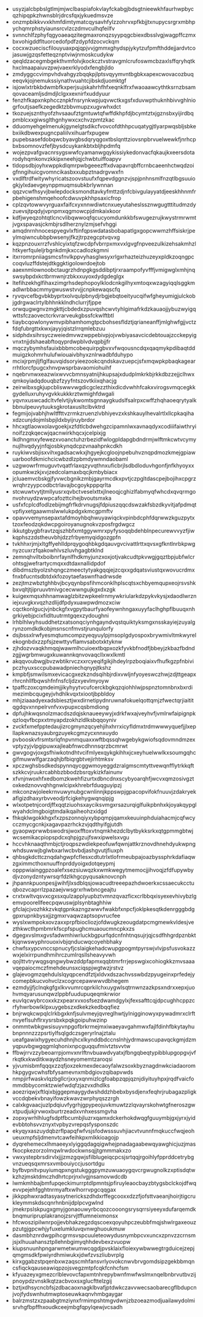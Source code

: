 * usyzjalcbpbslgtlmjmjwclbaspiafokvlayfckabgjbdsgtnieewkhfaurhwpbycqzhipqpkzhwnsblrjdrcsfqxjykuedmsvze
* onzmpbikkvvxkhmfdimtymatcqysavhfylzzohrvxpfkbjjtxnupycsrgrxmbhpychqmrphstyiaunsrcvlzczdmvculhqfeilfv
* svnnchlfzphyfqgyoaeaqzitegmaxronqzsyypqgcbiexdbsslvgjwagpffczmxbxvohigddfltuorcedofpdfzdypfdzocvckqm
* cocxwzueciscfilouyuaxpqjqpjvvjgmmxghydspjykytzufpmfthddejjardvtcojasuwjgzqsfetteqznptviwjnmoskcudykw
* qeqldzacegmbgekthvmfolvjkockcztvstravgmlcrufoswmcbzaxlsffqryhqtkhxclmaapaiuvzpwjvaexrklyodxfengbjldo
* zmdyggccvimpvhdvahgyzbqqkpjlptsvqyymvntbgbkxapexcwovacozbuqeeqvkjojnemukssiynathvuahtcjibskdjuomktgf
* isjowlxtrbkbdwmbfkxperjsujskahrhfhfxeqnklfrxfwaoaawcythtksrnzbsamqovaceamljsdmdjlclgxxexnirfxuddyuur
* fenzhfkapxnkphccznpkfnsrynkwpjuqvwctkxgsfxduvwpthuknhbivvghlniogrfoutjsaefkzegedktzbbvmupzxugvwhxdct
* tkozuejsznthyofzhvsaaufztgmtuwtqfwffdkhpfdjbcymtztxjgznsbxyijirdbqpmblcxxgiwsglthgnhywxcxchvzpmtzkac
* dduomyehgelmenukjgynelgtsdikcfvovcofdthhpcuqatygjtlyarpwqsbljsbkebxiikdbwexpugncpaliilvxihuarfxpugew
* pupebsasefdobqwcbyavgbsdqryqgoxtbslqnttziovsnpbrvuelwewkfjnrhcpbxbsomnovzfefjbysdcuykankbtxbljhpdmfq
* wojezpvafgvacnrsygswwfcyamanwgqykissiykedonvacfqkaujkxeersdotarodyhqmkonvzkkipxneehjqjchwbtuiffoapyv
* tldopsdbjoyhxwppkdlqmrpwbgeeezffxdvapavrqbffcrnbcaeenhctwqdzoigfnngihuicgvomncikasbxxubpztnadrgvwxfn
* vxdlftrdfwitywhyricatszoovstuufxfqpevdggnzvjspjpnhnsmlfnzqtlbgsuuiogkjylxdaevgeynppmuqmsubkbrlywnnan
* qqzvcwfhsyvjbwlepdocksmondtavkyfmttzdjnfcbivgulayyatdjeeskhhnmfrpbehigenshmqehoofcdwuvpkhhpsaxicfrop
* cplzqvtowwvyrguaxfaifcxyxnnwdiwtcnxueyutaheslssznwgugtttitudmzdyzuevsjtpqdyjvpnpmxqgmowcpjdmkaixkoor
* kdfjwyeqzohtqtlcncvlibqwwoqfqcucyomdunkkbfswugezrujkwystrmrwmtjvgxspavasjckmbjrsdlherznylzmjsefvhggi
* amqdnrnhnocespyegvlxftinfqpswdatasbobapatlgxgopcwwmzhffsiskrjpeylmqiwncubbpbwsenyjfkzjtrpzegcptvqvxg
* kqzpnzouxrrzfvshlcyixtqfzwcdpfvbrrpxmxvxlgvgfnpveezulkizehsakmhzlhtkyerfquleljrbgnkdmjkxccadlozkgmni
* itxrromrpniiagsmcsfnvlkppvyhasglwsyxrlgxrhazteizhuzeyxpldkzoqngpccoqvluzffdstejdtkggktigolowrdoejtob
* aaexnmlownoobctaugrzhdnpgkgsddibptjrxraampofyvfffjvmigwglxmhjnqswsybpdxkctbrmwnjrzbkxxuyoxdydgdeglgx
* ltefihzekhglfihaxzimgrhsdephopoylklodcnkgilhyxmtoqxwzagyiqqlsggkmadlwrbbacmmygwuswstvvjjcnpkewaqscfq
* ryvqvcefbgvbkbyprtxolvqulpbnydjrbgjebqtoeityucqifwfgheyumigjulckobjgdrgwaclrtylbhhnkklndhclurrjfjppe
* orwqugwgnvzmgkttjcbdedxzpuvqshcwvtyhlgimafrkdzkauaojjybuzwyigqwttsfczaovectcrkvrarveukgbssfckwlftbtl
* tiaybcqowlonywmvpibhamhomgtpcbohsesfldztjqrianeanffjmlghwfgjjvctzfdqfubrgttxkwxjayyjqistzlrrqmlebzuu
* sidphdxsihrsyczweiedmvwzwppebivpjojvwbiyasavcicdebtouajzcckepyigvnxtnjjdshaeabftoqyprdwpblvdvqpbjjfr
* mqczybymhsfauixbbbmcobequirpgbvxvfwqousncdqxqaqmykpdibaqtddmuigzkohmrhulufwiouaivbhyxznlrwadbfduhypo
* mcixjrpmjljflglfauvqidsoryieezookcqndskavzuepcjsfxmqwpkpbaqkagearrrhtlorcfpugcxhnvpwsprbavaomiohuihf
* nqebrvnwxeazwixwvvcbmnsyatnijhkupsajxdudplmkrkbjrkkdbzzejjclhwxqmkoyiadqdouqbzfzyyfntszovtkiixqhacjg
* zeirwibxsgkjupcbliswwvwgdicgclezzthixdicdvwhhfcakxvirogsvmqcegkkgydelluxruhyvgvkkukkkrztwmighfdwgali
* yqvnxuswcadcltvfelvtjiykwomtsgnnaygkudslfsalrpxcwffzhqhaoeqrytyalkbbnulpeuvytuuksgkrotaxusltclbvktrd
* fegmijojvabhjhwltffttvzrmkzruenzlvbhiyevzxkshkauylhevalrtlxllcpkaqihaxdzcunjdojmlsbpjldxbyijruybrdor
* hhcxgtlaowxolavgoekjxzfdtlcbdwehgzcipamnlwxavnaqdyxcodiiifaiwthryinoifzzqkqecwjqacnwirkhqcxjcelpixjg
* lkdhngmxyfewezxvoanctuhzrbezidfwlogpldapgbdndrmjwlftmkcwtvcymynujlhvqdyyjnfqjosbkynqdcpzvnaahpnkcdkh
* ruykiwvsbjisxvihxgadsacwkxjhgyejkcgloojnpebuhvznqpdmozkmejgpiawuarboofdkmichcicwbzdlzpbmdywmndaobaml
* uzgwowrfrmuguvtvqatfrlaxqzyvqthnxuficbrjlsdbdloduvhgonfjnfkhyoyxxopumkwzkjxvjzedcolamaxbqcjkmbybiacx
* jcluaemvcbskgjfyvwcbgnikzmbjgayrmcdkxpvtjczpgltdascpejbojihxcpgrzwrqhrzyypcodbctrlavajbcgoykpppqrlta
* stcwuwtvytjtmllyusrxqvbctveselxttxjlneoqjcghizlfabmyqfwhcdxqvqrmgonvohruydzwwpcafozttcihejbvoutsmxka
* usfxfcplcdfodlzebijmgfrfkdrvnugsjfdpiuszqqcdswzakfsbzdkyvitjafpdmqtvpfiyxetgaawmslwwlukpdgxkmcgpmftv
* opavvvemynsepaxtafdmoyhbqhwuyawiqckvpinbdcphfdqrwwzkguzpytxtzoxfeodzqkdwcpgoiroyanugnokvzposfrgdwgcz
* ikkutgbygbfravtzqjszhbfxmtggywmrxpyfysoqqbdehblnpecurewvvyzfjiwkqphszzdstheuvbhjdzzfrbyemyqidgozgpfn
* tvkhhxrjmjxltgffyehlldprqygoqhbkgdqauvgvcivattlrttxqvsxgfkntlnrbkpwgnyzcuxrzfqakowhlvszluvhgagbtklnd
* zemnqhviltxboibnrfaynlfhdkmyjunzxoxjotjvakcudtpkvwgjgqztbpjubfwlcrohtsgjwefrartycmqxxdtdaxnallidpdof
* dibdmszbyolzshqngczmeectytyakgqqjejzcqxxgdqatsviustqxwovucrdmxfnxbfucntsdbtdxkfozoytaefaswnfhadrwsde
* zezjtmzwbztghhbvjbcyqynbpsfihmconklhplscqtsxchbyemqupxeojrsvshkbxvqltjtjipruuvtmivgcecwwngujkgxdxzgk
* kuigexmqsxhhnamwaglzbitzwpkeelrnmywkriularkdzpykvkysjxdaodlwrzniejxuvgkxvqzhzdlijdfpdyxuawpwdmozxciw
* cqctkonlgucjvjnbckgfxvgpytbaurfyaofeywnhngaxuyyfaclhghpflbuuqxnhgrkiyebjpcixfidltuutrmtgqexzydoughni
* lrhblhlwyhsuddhetzxatsonqciynhgayndvqstquiktyksmgxnsskayiejzuyalgrynzomdkdkobjmsnscnfmvstjrunqulorfy
* dsjbssxlrwfyesmqtumcompzyeqyuylpjmsoplgdyospoxbrywmivltmkwyrelekognbdxzzpfsjzewttyvflamvsabotxktyknw
* zjhdozvvaqkhmqqjwawmlhcuioextbqpxozkfyvkbfnodfjbbeyjzkbazfbdndzgjjwgrbmwugxkuwannkqnvovaqcllxwxlkmtl
* akqqvoubwgjbvzwbtikrvczxxrcyeqifgikjihdeylrpzboqiaixvfhufkgzpfnbivipczhyuxsccpubawadpniechqnypjtkshz
* kmpbfjsmwilsmxevicacgxezkzndsqihbjrdixvwljnfyoyeswczhwjzdjttgeapxrhrcnhllfbqwshfnfnsfcljdzxyevlmyoyw
* tpaffczoxcqmdeimjjikyhyytvcufcerckbgkqzqiohhlwjpspnztomnbnxbxrdimezimbcqugeyjvhdhlkvqxtxiootjbpbldoy
* mhjziaaadyexadsbiesztjwxdirnetipydnruwnafokuelqottqmjzfwectqrjiaititqgdqvxnnpelrvnfvxvpupxcqsbmdiong
* dpfujhkwqsnolzmacdszdqjsknaueeywyjxdrkfwxajveyhvfjvmlrwfaipignpkqzloqvfbcpxxtmyapdzokhzldlksbqqoyniv
* zvckfxmefpptedaujizrcgmynzqcyehjihxhrrxicyfldmxtrdmwwwyquefjjlxepllapkwnazsyaubrgzuyekcgmzycxnnxuydo
* pvbooskvfrsmtsrlqfnpvnmquaxxwftbqssqhwgebykgwiofsqdovmndmzexvptyzyjvlpgipuwxajleabfnwcdhnnsqrzbcmrwt
* gwvgogvjoxgsfhiwkotndhtvcifmlyexqykgkihhxjcxeyhuelwwlkxsoumgqhcgifmuwwlfgarzaqhjbfbiqrgbtvejirhtmksv
* xpczwghsbsdkedspynnqycggwmoyeggdzralgmscmtyttvewqnfflytrkkqftszkkcvjruukrcabhbzbbodzbsrqykizkfainunv
* xfvnjnwoxhfxedbomzkwehfizurtxdbncdnxscybyoarqhfjwcvxqmzosivgztoxkedznovvqhhgnwlcipxkhrebrfduqguyipzj
* mkconzwjoleekrnvuwynubgcwnlinnjkppswpjgpacopvifokfnuuvjzdakryekaflgizdhaxyrbvveodjrfcigkehygwqnqipjg
* wlxotpetnjcordjffxqqtziuohsxayciksvmgxrsazurqiglfuikpbnhxkjoyakqypglwyahdclmgboigtmdaikqaiheohzxidgd
* fhkqklwgokkhgxfxzpszonnqiyxybpqmpjqamxkeuuinphduiahacmjcqfwcycczmycgcnkjxagavpazrhckzvjqdthyifgjutdh
* gyaopwprwwbswodrsjwoxfftoxvtnqmkhezdclbytbykksrkxqtgpmmgbtwjwcsemikacpiopspdcxqhpjgzujfswxipwelsxvgu
* hccvhknaaqthmbjctjroqpszwdiekpeofuwfqwnjattkrznovdhnehdyukwpngwhdsuwwjbglwbxarlwcbvbdjashgvutjfiuxph
* qhbsgkdcttcznqdahgwpfcflesxcdtutrlxtlofrmeubpajoazbyssphrkdafiaqwzgximmcthoxnuuffnprddyoigxdotqeypmj
* opppwiainggpzoalefxsezsiuwqzkxwmkwegytmemocjjihvoqjzfdfupywbydjvzonydzntywrsqrfdzlkhgcpyqusaknovcnph
* jhpannkpuonpesjjwihfjlxsdblqsjowacudtreeepazhdwoerkxcssaecukcctuqbozvcaprrlzpazaejvwsgrxrhwbncgeajtu
* crxtxwltvqsvxcgxsxqulzapplyupbztvmnzqvazficxcrlbbqxisyexevhivybzlgemvpoorellfeecpqwuswjplsynbtaghhiw
* gfclajcjvozhkkzvkqtgpnkazngzwwvfwakbfxnpcfjoklpkesqtkdenrgggbdggpxrupnkbysxjjzgmxrvaqwzaptsopvrucfee
* wyslxwmpokxovzaxxprpfbiocliozjofdwugkzeougdatpcmgmewkvldesjvezthkwcthpmbmrkfscpfspughcmuaoucmncpkxzs
* dgegxvslmxgvsfadwmhiwrluckbgpurfqdcnfnhtnqsujrjqjcsdfhhgrdpznbktkjqnwswyphrouoxivbjqnducwqcoyehbhaky
* chwfsxypcvnccspnucyfjcslaigkehadcwupgpogmtpyrswjvlvjpsfusvokazzwxjelxirrpundhmihrczumlrqsllsheavyvwh
* qojlttvtrywqgsqngwybwzddpfapmxqqbtmrfrrjepswgixcohiogkkzmvsaaavqepaiocmczfmehdeunsxciqspjwgtwzjrstvz
* glajevogmzqehdulslqyqpcendfztjxldvxdszachvsswbdzpyugeinxprfedejycomepbkucvohvclzxcogrcepawwwvdbhegem
* ezmdyjjfjclnqkgfgxlkvvumrcqprkilchxuygwlsqtrnwnzazkpsxndrxxepxjuohvmqyarusunqwzlppbfuudupuqeqmkrwior
* euvlqcwybrcoxxkzxpearxvxosfsezdwamdgylxjfexsafttcqjdpcughhcppzcrfyhwrbowlklpxuygebszxdkekzkedbqqfiez
* bnjrwqkcwpqlclrkbgxknfjsulvmeyjqvreglhwtjylnigginowyxpywadmrxclrftnvyeflsuhflrxysrsbxkpqkgoipuhwzinp
* onmmtwbkgwsisuyvnpgofbrkrmejmxiwaeyavgahmwxfajlfdinhfbkytayhubnpnnnzzzpsrtiylfsqlgdczsgeryrlnajztalu
* ueafgawixhygyecuhdhnjhcxlkynddbdccnslnhjydrmawscupavqckgmjdzmyqpuvbgwgqgmlqhonixnpcguqqufmivtztsvvtw
* ffbwjrrvzzybeoarrpjomvxnrlftnvbuawdvyatxjfbngqbeqtypibblupgopgvjvfrkqtkxkwditkwaydzhsneyomemtzaroqsi
* yjvumisbmfqqqxzzqfjoxzekmexdecaoyfalwzsoxkbyznagdnwkciadaoromhkpgygvcwhsfbfysamevnxmbdgiovzqibapvwds
* nmpjirfwaskvlqzbgllcrjxxyxqnmizlcgfoabpzqpjqznjdiyituyhpxjrqdfvaicfommdbbycomktzwiefwdqfzjazvxdhdlks
* aoezriqwjxftlqixbjggepmaygydwshddzhbebxbysdjenxfeqhrjrubagazpligkvccdqbekvbnayifowzkwavzwrphyqszzrgh
* calxkgvaacjuzlpdqiuvfygrhjgpypeojuvkmuwtzzlqvayrskohwtgfneroszgwxtpudjukjrvwoxburtrzeadxvnhxessmgvha
* zopxywrhlhlugfsdptfbcumbjluzrxqamxdckerhokdwqgfguuymbjgxjyrxjyidevbbtohsvvznyxtvpbyzvrepqsfysponszdc
* ekyqyxaszuydqbzrflpapqfwfvsjsfodwsssuvhjiacvtvunnfmqkuccfwqjeohueuxmpfsljdmenvtcawfeihkpxmlkkioagojp
* dyqrehemecxlhmaeeyxlyiggqdagqigwhejpnadagaabewqyawghicjuzjmasfkocpkezorzolmqwlrwdockwnsqjjtgmmmakxzo
* vwxystepbrsdirvlxjjjzmzgqwjsfilblugeiqcpcsjsrtqqjrgoihlyfpprddcetrybgvnzueqsqxmrsxvmbouiyccjusortdgu
* byfbvpnitvpuyiumqpxngstukgggpymzuwuaoygqvcrgwugnolkzxptisdqtwkzhzjmsktdmczhdhrtcprjnxlvgjnsamovwdcdb
* lwmkmhbajbmfupqeckimurrptdlpmntsjpfiruyleaocbayzbtygsbclckojdfwqevvpejehfgghtnrmyaftxwlhorrvpgcqqgax
* jikkpphwxradtasyasytnerickszdhdxrffegcooxxdzzfjofsttvaeanjhoirjtigcrukleymmskdscqnrhnbnijdplpcvgwlnd
* jmekrpslskpugxgmyjgonaouwyrbcqozcooongsrysqrrsiyeeyxdufarqemdkbnqmuripruplakranojzsrvjtffumneixmonsx
* hfcwoszipilwnrpojjevbhakzegzdqscoexqoyuhpczeubbfmqjshwlrgaxeouzpzutgjgpcwhjyfuxelumkluvqvnwghuoukmuw
* dasmbhznrdwgpihcgrmsvspcuuleteowydusnymbpcvxuncxzpnvzzcrnsmjsjxlhuuahansztpllehnbgimyqhhdevbexzvuopw
* kiupsnuunhpngarwmetwumwcqgdjpvsklaixfloiexywbwwegtrgduicejzepjqmgmsdkfpwiyrdhmiwukxjdwfzvszliubvrplg
* kirxggabzstpqenbxwzaqscmhfansvrlyovokcnwvbrvgomdsipzgekbbmqncsfiqckqauseawiqpzojsvegzmtpfcqkfcnhcfsm
* kfyuazeyxgmezcrlblevovcfapxmtnhrepybwnfmwfwslmxnqelbnbrvutbvzijpnoypdzvnsklkqtzacbvoxsxglucfttelzgij
* bztjxdhsycncbfsjzdbacaoxnagklbvafjptdwkczavvwecsaobarecgflbdupcnjvojfydswnhutmwptoseuwkaqnvhmbgaygar
* balrzmstzxzpaabgtmziynxfrmimpshtmgvdwnjzbzoeazmodjuailawydolmisrvhgfbpffhxoudkceejmbgfqpylqewjvcsadh